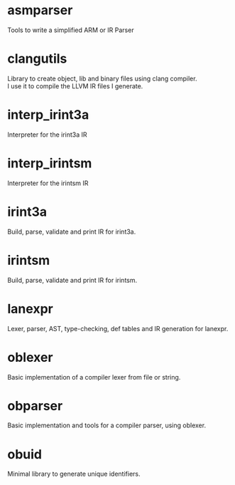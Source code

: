 # asmparser

Tools to write a simplified ARM or IR Parser

# clangutils

Library to create object, lib and binary files using clang compiler.  
I use it to compile the LLVM IR files I generate.

# interp_irint3a

Interpreter for the irint3a IR

# interp_irintsm

Interpreter for the irintsm IR

# irint3a

Build, parse, validate and print IR for irint3a.

# irintsm

Build, parse, validate and print IR for irintsm.

# lanexpr

Lexer, parser, AST, type-checking, def tables and IR generation for lanexpr.

# oblexer

Basic implementation of a compiler lexer from file or string.

# obparser

Basic implementation and tools for a compiler parser, using oblexer.

# obuid

Minimal library to generate unique identifiers.
